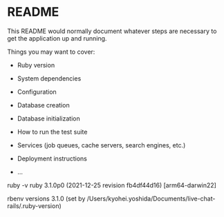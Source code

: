# README

This README would normally document whatever steps are necessary to get the
application up and running.

Things you may want to cover:

* Ruby version

* System dependencies

* Configuration

* Database creation

* Database initialization

* How to run the test suite

* Services (job queues, cache servers, search engines, etc.)

* Deployment instructions

* ...

ruby -v
ruby 3.1.0p0 (2021-12-25 revision fb4df44d16) [arm64-darwin22]

rbenv versions
3.1.0 (set by /Users/kyohei.yoshida/Documents/live-chat-rails/.ruby-version)

